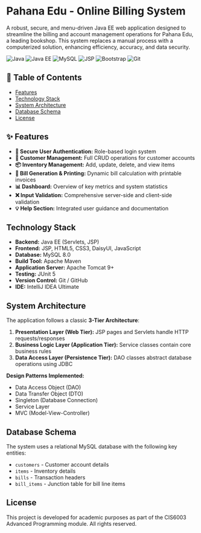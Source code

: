 # Pahana Edu - Online Billing System

A robust, secure, and menu-driven Java EE web application designed to streamline the billing and account management operations for Pahana Edu, a leading bookshop. This system replaces a manual process with a computerized solution, enhancing efficiency, accuracy, and data security.

![Java](https://img.shields.io/badge/Java-ED8B00?style=for-the-badge&logo=openjdk&logoColor=white)
![Java EE](https://img.shields.io/badge/Java%20EE-6C2C11?style=for-the-badge)
![MySQL](https://img.shields.io/badge/MySQL-00000F?style=for-the-badge&logo=mysql&logoColor=white)
![JSP](https://img.shields.io/badge/JSP-6C2C11?style=for-the-badge&logo=java&logoColor=white)
![Bootstrap](https://img.shields.io/badge/Bootstrap-563D7C?style=for-the-badge&logo=bootstrap&logoColor=white)
![Git](https://img.shields.io/badge/Git-F05032?style=for-the-badge&logo=git&logoColor=white)

## 📖 Table of Contents

- [Features](#-features)
- [Technology Stack](#-technology-stack)
- [System Architecture](#-system-architecture)
- [Database Schema](#-database-schema)
- [License](#-license)

## ✨ Features

- **🔐 Secure User Authentication:** Role-based login system
- **👥 Customer Management:** Full CRUD operations for customer accounts
- **📦 Inventory Management:** Add, update, delete, and view items
- **🧾 Bill Generation & Printing:** Dynamic bill calculation with printable invoices
- **📊 Dashboard:** Overview of key metrics and system statistics
- **❌ Input Validation:** Comprehensive server-side and client-side validation
- **💡 Help Section:** Integrated user guidance and documentation

## Technology Stack

- **Backend:** Java EE (Servlets, JSP)
- **Frontend:** JSP, HTML5, CSS3, DaisyUI, JavaScript
- **Database:** MySQL 8.0
- **Build Tool:** Apache Maven
- **Application Server:** Apache Tomcat 9+
- **Testing:** JUnit 5
- **Version Control:** Git / GitHub
- **IDE:** IntelliJ IDEA Ultimate

## System Architecture

The application follows a classic **3-Tier Architecture**:

1. **Presentation Layer (Web Tier):** JSP pages and Servlets handle HTTP requests/responses
2. **Business Logic Layer (Application Tier):** Service classes contain core business rules
3. **Data Access Layer (Persistence Tier):** DAO classes abstract database operations using JDBC

**Design Patterns Implemented:**
- Data Access Object (DAO)
- Data Transfer Object (DTO)
- Singleton (Database Connection)
- Service Layer
- MVC (Model-View-Controller)

## Database Schema

The system uses a relational MySQL database with the following key entities:
- `customers` - Customer account details
- `items` - Inventory details
- `bills` - Transaction headers
- `bill_items` - Junction table for bill line items

## License
This project is developed for academic purposes as part of the CIS6003 Advanced Programming module. All rights reserved.